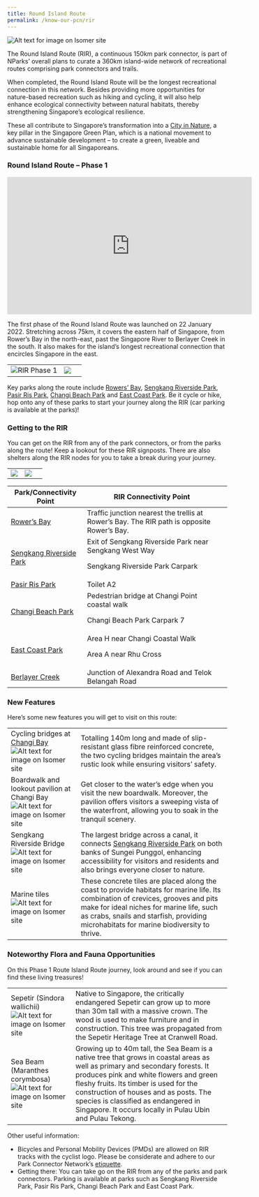 ```yaml
---
title: Round Island Route
permalink: /know-our-pcn/rir
---
```

![Alt text for image on Isomer site](/images/RIR%20map.jpg)



The Round Island Route (RIR), a continuous 150km park connector, is part of NParks’ overall plans to curate a 360km island-wide network of recreational routes comprising park connectors and trails.

When completed, the Round Island Route will be the longest recreational connection in this network. Besides providing more opportunities for nature-based recreation such as hiking and cycling, it will also help enhance ecological connectivity between natural habitats, thereby strengthening Singapore’s ecological resilience.

These all contribute to Singapore’s transformation into a [City in Nature](https://www.nparks.gov.sg/about-us/city-in-nature), a key pillar in the Singapore Green Plan, which is a national movement to advance sustainable development – to create a green, liveable and sustainable home for all Singaporeans. 

### Round Island Route – Phase 1

<iframe width="560" height="315" src="https://www.youtube.com/embed/kSjn-1riKT4" title="YouTube video player" frameborder="0" allow="accelerometer; autoplay; clipboard-write; encrypted-media; gyroscope; picture-in-picture" allowfullscreen></iframe>



The first phase of the Round Island Route was launched on 22 January 2022. Stretching across 75km, it covers the eastern half of Singapore, from Rower’s Bay in the north-east, past the Singapore River to Berlayer Creek in the south. It also makes for the island’s longest recreational connection that encircles Singapore in the east.


|  |  |  |
| -------- | -------- | -------- |
| ![RIR Phase 1](/images/RIR_Phase_1.png)     |  ![](/images/Round%20Island%20Route%20Phase%201.png)  |     |



Key parks along the route include [Rowers’ Bay](https://www.nparks.gov.sg/gardens-parks-and-nature/parks-and-nature-reserves/lower-seletar-reservoir-park/rowers-bay), [Sengkang Riverside Park](https://www.nparks.gov.sg/gardens-parks-and-nature/parks-and-nature-reserves/sengkang-riverside-park), [Pasir Ris Park](https://www.nparks.gov.sg/gardens-parks-and-nature/park-connector-network/pasir-ris-park), [Changi Beach Park](https://www.nparks.gov.sg/gardens-parks-and-nature/park-connector-network/changi-beach-park) and [East Coast Park](https://www.nparks.gov.sg/gardens-parks-and-nature/park-connector-network/east-coast-park). Be it cycle or hike, hop onto any of these parks to start your journey along the RIR (car parking is available at the parks)!

### Getting to the RIR
You can get on the RIR from any of the park connectors, or from the parks along the route! Keep a lookout for these RIR signposts. There are also shelters along the RIR nodes for you to take a break during your journey.



|  | |  |
| -------- | -------- | -------- |
| ![](/images/RIR-signpost1.jpeg)     |   ![](/images/RIR-signpost2.jpeg)   |      |




| Park/Connectivity Point | RIR Connectivity Point |  |
| -------- | -------- | -------- |
| [Rower’s Bay](https://www.nparks.gov.sg/gardens-parks-and-nature/parks-and-nature-reserves/lower-seletar-reservoir-park/rowers-bay)   | Traffic junction nearest the trellis at Rower’s Bay. The RIR path is opposite Rower’s Bay.|
|[Sengkang Riverside Park](https://www.nparks.gov.sg/gardens-parks-and-nature/parks-and-nature-reserves/sengkang-riverside-park) | Exit of Sengkang Riverside Park near Sengkang West Way<p>Sengkang Riverside Park Carpark
|[Pasir Ris Park](https://www.nparks.gov.sg/gardens-parks-and-nature/parks-and-nature-reserves/pasir-ris-park) | Toilet A2
| [Changi Beach Park](https://www.nparks.gov.sg/gardens-parks-and-nature/parks-and-nature-reserves/changi-beach-park) | Pedestrian bridge at Changi Point coastal walk <p> Changi Beach Park Carpark 7
|[East Coast Park](https://www.nparks.gov.sg/gardens-parks-and-nature/parks-and-nature-reserves/east-coast-park) | Area H near Changi Coastal Walk <p> Area A near Rhu Cross
| [Berlayer Creek](https://www.nparks.gov.sg/gardens-parks-and-nature/parks-and-nature-reserves/berlayer-creek) | Junction of Alexandra Road and Telok Belangah Road




### New Features
Here’s some new features you will get to visit on this route:

|  | | 
| -------- | -------- | 
| Cycling bridges at [Changi Bay](https://www.nparks.gov.sg/gardens-parks-and-nature/park-connector-network/changi-bay-pc)![Alt text for image on Isomer site](/images/changi%20bay%20cycling.jpg)| Totalling 140m long and made of slip-resistant glass fibre reinforced concrete, the two cycling bridges maintain the area’s rustic look while ensuring visitors’ safety. |
| Boardwalk and lookout pavilion at Changi Bay ![Alt text for image on Isomer site](/images/3LPA5658.JPG) | Get closer to the water’s edge when you visit the new boardwalk. Moreover, the pavilion offers visitors a sweeping vista of the waterfront, allowing you to soak in the tranquil scenery. |
| Sengkang Riverside Bridge ![Alt text for image on Isomer site](/images/3LPA5686.JPG) | The largest bridge across a canal, it connects [Sengkang Riverside Park](https://www.nparks.gov.sg/gardens-parks-and-nature/parks-and-nature-reserves/sengkang-riverside-park) on both banks of Sungei Punggol, enhancing accessibility for visitors and residents and also brings everyone closer to nature. |
| Marine tiles ![Alt text for image on Isomer site](/images/Sengkang%20Riverside%20Bridge.jpg) | These concrete tiles are placed along the coast to provide habitats for marine life. Its combination of crevices, grooves and pits make for ideal niches for marine life, such as crabs, snails and starfish, providing microhabitats for marine biodiversity to thrive. |

### Noteworthy Flora and Fauna Opportunities
On this Phase 1 Route Island Route journey, look around and see if you can find these living treasures!

| |  |
| -------- | -------- | 
| Sepetir (Sindora wallichii) ![Alt text for image on Isomer site](/images/3LPA5693.JPG) | Native to Singapore, the critically endangered Sepetir can grow up to more than 30m tall with a massive crown. The wood is used to make furniture and in construction. This tree was propagated from the Sepetir Heritage Tree at Cranwell Road. | 
| Sea Beam (Maranthes corymbosa) ![Alt text for image on Isomer site](/images/sea%20beam.jpg) | Growing up to 40m tall, the Sea Beam is a native tree that grows in coastal areas as well as primary and secondary forests. It produces pink and white flowers and green fleshy fruits. Its timber is used for the construction of houses and as posts. The species is classified as endangered in Singapore. It occurs locally in Pulau Ubin and Pulau Tekong.

Other useful information:

* Bicycles and Personal Mobility Devices (PMDs) are allowed on RIR tracks with the cyclist logo. Please be considerate and adhere to our Park Connector Network’s [etiquette](https://www.nparks.gov.sg/gardens-parks-and-nature/dos-and-donts/pcn-etiquette). 
* Getting there:
You can take go on the RIR from any of the parks and park connectors. Parking is available at parks such as Sengkang Riverside Park, Pasir Ris Park, Changi Beach Park and East Coast Park.